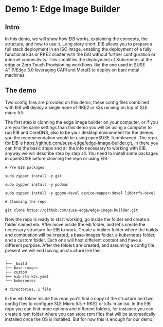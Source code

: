 # Demo 1: Edge Image Builder

## Intro
In this demo, we will show how EIB works, explaining the concepts, the structure, and how to use it. Long story short, EIB allows you to prepare a full stack deployment in an ISO image, enabling the deployment of a fully functional k3s or RKE2 cluster with the ISO without further configuration or internet connectivity. This simplifies the deployment of Kubernetes at the edge or Zero Touch Provisioning workflows like the one used in SUSE ATIP/Edge 3.0 leveraging CAPI and Metal3 to deploy on bare metal machines.

## The demo
Two config files are provided on this demo, these config files combined with EIB will deploy a single node of RKE2 or k3s running on top of SLE micro 5.5.

The first step is clonning the edge image builder on your computer, or if you are you the same settings than this demo you will be using a computer to run EIB and CoreDNS, also to be your desktop environment for the demos you the recommendation would be using openSUSE Tumbleweed. The repo for EIB is https://github.com/suse-edge/edge-image-builder.git, in there you can find the basic steps and all the info necessary to working with EIB, anyway we will describe step by step all. You need to install some packages in openSUSE before clonning the repo or using EIB. 

```
# Pre EIB packages

sudo zypper install -y git

sudo zypper install -y podman

sudo zypper install -y gpgme-devel device-mapper-devel libbtrfs-devel

# Clonning the repo

git clone https://github.com/suse-edge/edge-image-builder.git

```

Now the repo is ready to start working, go inside the folder and create a folder named eib. After move inside the eib folder, and let's create the necessary structure for EIB to work. Create a builder folder where the builds and combustion will be created, a base-images folder, a kubernetes folder, and a custom folder. Each one will host different content and have a different purpose. After the folders are created, and assuming a config file present we will end having an structure like this:

```
.
├── _build
├── base-images
├── custom
├── eib-slm-k3s.yaml
└── kubernetes

4 directories, 1 file

```
In the eib folder inside this repo you'll find a copy of the structure and two config files to configure SLE Micro 5.5 + RKE2 or k3s in an iso.
In the EIB repo you can find more options and different folders, for instance you can create a rpm folder where you can store rpm files that will be automatically installed once the OS is installed. But for now this is enough for our demo.
